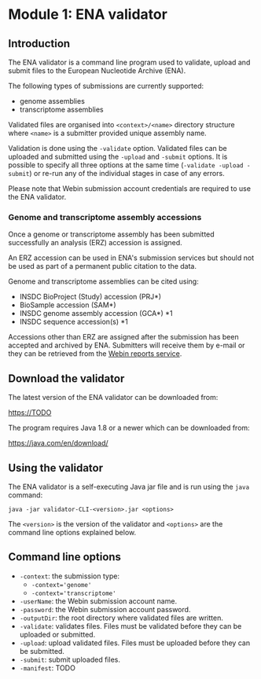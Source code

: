 # Module 1: ENA validator

## Introduction

The ENA validator is a command line program used to validate, upload and submit files 
to the European Nucleotide Archive (ENA).

The following types of submissions are currently supported:

- genome assemblies
- transcriptome assemblies

Validated files are organised into `<context>/<name>` directory structure where `<name>` is a 
submitter provided unique assembly name.

Validation is done using the `-validate` option. Validated files can be uploaded and submitted
using the `-upload` and `-submit` options. It is possible to specify all three options at the same
time (`-validate -upload -submit`) or re-run any of the individual stages in case of any errors. 

Please note that Webin submission account credentials are required to use the ENA validator.

### Genome and transcriptome assembly accessions

Once a genome or transcriptome assembly has been submitted successfully an 
analysis (ERZ) accession is assigned. 

An ERZ accession can be used in ENA's submission services but should not be used as part of a permanent public 
citation to the data.

Genome and transcriptome assemblies can be cited using:

- INSDC BioProject (Study) accession (PRJ*)
- BioSample accession (SAM*)
- INSDC genome assembly accession (GCA*) *1
- INSDC sequence accession(s) *1

Accessions other than ERZ are assigned after the submission has been accepted and archived by ENA.
Submitters will receive them by e-mail or they can be retrieved from the [Webin reports service](prog_10.md).

## Download the validator

The latest version of the ENA validator can be downloaded from: 

<https://TODO>

The program requires Java 1.8 or a newer which can be downloaded from: 

<https://java.com/en/download/>

## Using the validator

The ENA validator is a self-executing Java jar file and is run using the `java` command:

`java -jar validator-CLI-<version>.jar <options>` 

The `<version>` is the version of the validator and `<options>` are the command line options
explained below.

## Command line options

- `-context`: the submission type: 
    - `-context='genome'` 
    - `-context='transcriptome'` 
- `-userName`: the Webin submission account name.
- `-password`: the Webin submission account password.
- `-outputDir`: the root directory where validated files are written. 
- `-validate`: validates files. Files must be validated before they can be uploaded or submitted.
- `-upload`: upload validated files. Files must be uploaded before they can be submitted.
- `-submit`: submit uploaded files.
- `-manifest`: TODO
